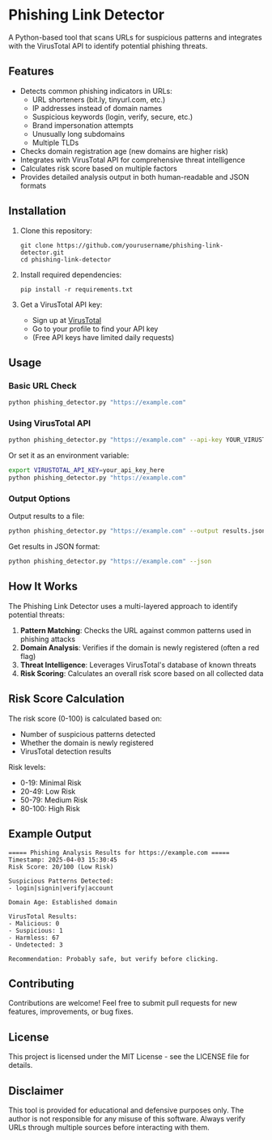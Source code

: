# Phishing Link Detector

A Python-based tool that scans URLs for suspicious patterns and integrates with the VirusTotal API to identify potential phishing threats.

## Features

- Detects common phishing indicators in URLs:
  - URL shorteners (bit.ly, tinyurl.com, etc.)
  - IP addresses instead of domain names
  - Suspicious keywords (login, verify, secure, etc.)
  - Brand impersonation attempts
  - Unusually long subdomains
  - Multiple TLDs
- Checks domain registration age (new domains are higher risk)
- Integrates with VirusTotal API for comprehensive threat intelligence
- Calculates risk score based on multiple factors
- Provides detailed analysis output in both human-readable and JSON formats

## Installation

1. Clone this repository:
   ```
   git clone https://github.com/yourusername/phishing-link-detector.git
   cd phishing-link-detector
   ```

2. Install required dependencies:
   ```
   pip install -r requirements.txt
   ```

3. Get a VirusTotal API key:
   - Sign up at [VirusTotal](https://www.virustotal.com/)
   - Go to your profile to find your API key
   - (Free API keys have limited daily requests)

## Usage

### Basic URL Check

```bash
python phishing_detector.py "https://example.com"
```

### Using VirusTotal API

```bash
python phishing_detector.py "https://example.com" --api-key YOUR_VIRUSTOTAL_API_KEY
```

Or set it as an environment variable:

```bash
export VIRUSTOTAL_API_KEY=your_api_key_here
python phishing_detector.py "https://example.com"
```

### Output Options

Output results to a file:
```bash
python phishing_detector.py "https://example.com" --output results.json
```

Get results in JSON format:
```bash
python phishing_detector.py "https://example.com" --json
```

## How It Works

The Phishing Link Detector uses a multi-layered approach to identify potential threats:

1. **Pattern Matching**: Checks the URL against common patterns used in phishing attacks
2. **Domain Analysis**: Verifies if the domain is newly registered (often a red flag)
3. **Threat Intelligence**: Leverages VirusTotal's database of known threats
4. **Risk Scoring**: Calculates an overall risk score based on all collected data

## Risk Score Calculation

The risk score (0-100) is calculated based on:
- Number of suspicious patterns detected
- Whether the domain is newly registered
- VirusTotal detection results

Risk levels:
- 0-19: Minimal Risk
- 20-49: Low Risk
- 50-79: Medium Risk
- 80-100: High Risk

## Example Output

```
===== Phishing Analysis Results for https://example.com =====
Timestamp: 2025-04-03 15:30:45
Risk Score: 20/100 (Low Risk)

Suspicious Patterns Detected:
- login|signin|verify|account

Domain Age: Established domain

VirusTotal Results:
- Malicious: 0
- Suspicious: 1
- Harmless: 67
- Undetected: 3

Recommendation: Probably safe, but verify before clicking.
```

## Contributing

Contributions are welcome! Feel free to submit pull requests for new features, improvements, or bug fixes.

## License

This project is licensed under the MIT License - see the LICENSE file for details.

## Disclaimer

This tool is provided for educational and defensive purposes only. The author is not responsible for any misuse of this software. Always verify URLs through multiple sources before interacting with them.
